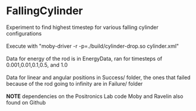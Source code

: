 # FallingCylinder
Experiment to find highest timestep for various falling cylinder configurations<br /><br />
Execute with "moby-driver -r -p=./build/cylinder-drop.so cylinder.xml"<br /><br />
Data for energy of the rod is in EnergyData, ran for timesteps of 0.001,0.01,0.1,0.5, and 1.0<br /><br />
Data for linear and angular positions in Success/ folder, the ones that failed because of the rod going to infinity are in Failure/ folder <br /><br />
**NOTE** dependencies on the Positronics Lab code Moby and Ravelin also found on Github

